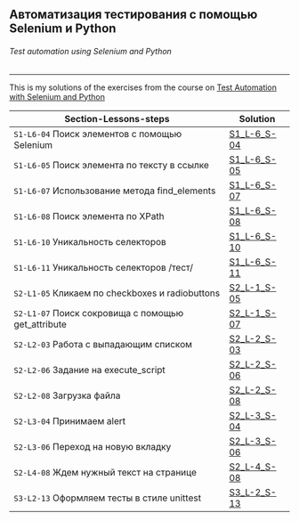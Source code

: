 ## Автоматизация тестирования с помощью Selenium и Python

###### _Test automation using Selenium and Python_ 
--------------------------------------------------------------------------------

This is my solutions of the exercises from the course on [Test Automation with Selenium and Python](https://stepik.org/course/575)

| Section-Lessons-steps | Solution |
|---------|----------|
|`S1-L6-04` Поиск элементов с помощью Selenium      | [S1_L-6_S-04](https://github.com/gr0mazeka/selenium_auto_tests/blob/main/section_1/s1_lesson6_step04.py) |
|`S1-L6-05` Поиск элемента по тексту в ссылке       | [S1_L-6_S-05](https://github.com/gr0mazeka/selenium_auto_tests/blob/main/section_1/s1_lesson6_step05.py) |
|`S1-L6-07` Использование метода find_elements      | [S1_L-6_S-07](https://github.com/gr0mazeka/selenium_auto_tests/blob/main/section_1/s1_lesson6_step07.py) |
|`S1-L6-08` Поиск элемента по XPath                 | [S1_L-6_S-08](https://github.com/gr0mazeka/selenium_auto_tests/blob/main/section_1/s1_lesson6_step08.py) |
|`S1-L6-10` Уникальность селекторов                 | [S1_L-6_S-10](https://github.com/gr0mazeka/selenium_auto_tests/blob/main/section_1/s1_lesson6_step10.py) |
|`S1-L6-11` Уникальность селекторов \/тест/         | [S1_L-6_S-11](https://github.com/gr0mazeka/selenium_auto_tests/blob/main/section_1/s1_lesson6_step11.py) |
|`S2-L1-05` Кликаем по checkboxes и radiobuttons    | [S2_L-1_S-05](https://github.com/gr0mazeka/selenium_auto_tests/blob/main/section_2/s2_lesson1_step05.py) |
|`S2-L1-07` Поиск сокровища с помощью get_attribute | [S2_L-1_S-07](https://github.com/gr0mazeka/selenium_auto_tests/blob/main/section_2/s2_lesson1_step07.py) |
|`S2-L2-03` Работа с выпадающим списком             | [S2_L-2_S-03](https://github.com/gr0mazeka/selenium_auto_tests/blob/main/section_2/s2_lesson2_step03.py) |
|`S2-L2-06` Задание на execute_script               | [S2_L-2_S-06](https://github.com/gr0mazeka/selenium_auto_tests/blob/main/section_2/s2_lesson2_step06.py) |
|`S2-L2-08` Загрузка файла                          | [S2_L-2_S-08](https://github.com/gr0mazeka/selenium_auto_tests/blob/main/section_2/s2_lesson2_step08.py) |
|`S2-L3-04` Принимаем alert                         | [S2_L-3_S-04](https://github.com/gr0mazeka/selenium_auto_tests/blob/main/section_2/s2_lesson3_step04.py) |
|`S2-L3-06` Переход на новую вкладку                | [S2_L-3_S-06](https://github.com/gr0mazeka/selenium_auto_tests/blob/main/section_2/s2_lesson3_step06.py) |
|`S2-L4-08` Ждем нужный текст на странице           | [S2_L-4_S-08](https://github.com/gr0mazeka/selenium_auto_tests/blob/main/section_2/s2_lesson4_step08.py) |
|`S3-L2-13` Оформляем тесты в стиле unittest        | [S3_L-2_S-13](https://github.com/gr0mazeka/selenium_auto_tests/blob/main/section_3/s3_lesson2_step13.py) |

